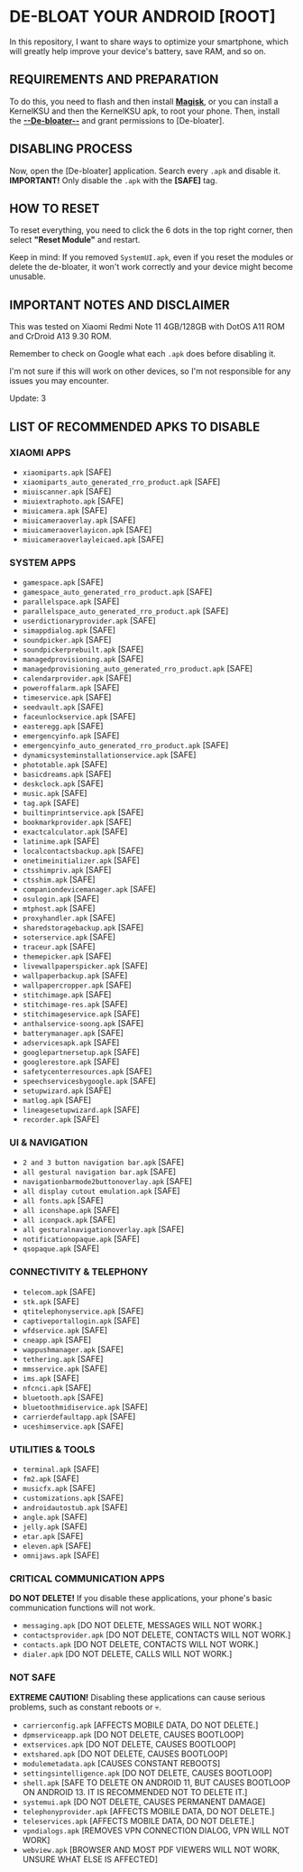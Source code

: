 # DE-BLOAT YOUR ANDROID [ROOT]

In this repository, I want to share ways to optimize your smartphone, which will greatly help improve your device's battery, save RAM, and so on.

## REQUIREMENTS AND PREPARATION

To do this, you need to flash and then install [**Magisk**](https://github.com/topjohnwu/Magisk/releases/tag/v29.0), or you can install a KernelKSU and then the KernelKSU apk, to root your phone. Then, install the [**--De-bloater--**](https://f-droid.org/es/packages/com.sunilpaulmathew.debloater/) and grant permissions to [De-bloater].

## DISABLING PROCESS

Now, open the [De-bloater] application.
Search every `.apk` and disable it.
**IMPORTANT!** Only disable the `.apk` with the **[SAFE]** tag.

## HOW TO RESET

To reset everything, you need to click the 6 dots in the top right corner, then select **"Reset Module"** and restart.

Keep in mind: If you removed `SystemUI.apk`, even if you reset the modules or delete the de-bloater, it won't work correctly and your device might become unusable.

## IMPORTANT NOTES AND DISCLAIMER

This was tested on Xiaomi Redmi Note 11 4GB/128GB with DotOS A11 ROM and CrDroid A13 9.30 ROM.

Remember to check on Google what each `.apk` does before disabling it.

I'm not sure if this will work on other devices, so I'm not responsible for any issues you may encounter.

Update: 3

## LIST OF RECOMMENDED APKS TO DISABLE

### XIAOMI APPS
* `xiaomiparts.apk` [SAFE]
* `xiaomiparts_auto_generated_rro_product.apk` [SAFE]
* `miuiscanner.apk` [SAFE]
* `miuiextraphoto.apk` [SAFE]
* `miuicamera.apk` [SAFE]
* `miuicameraoverlay.apk` [SAFE]
* `miuicameraoverlayicon.apk` [SAFE]
* `miuicameraoverlayleicaed.apk` [SAFE]

### SYSTEM APPS
* `gamespace.apk` [SAFE]
* `gamespace_auto_generated_rro_product.apk` [SAFE]
* `parallelspace.apk` [SAFE]
* `parallelspace_auto_generated_rro_product.apk` [SAFE]
* `userdictionaryprovider.apk` [SAFE]
* `simappdialog.apk` [SAFE]
* `soundpicker.apk` [SAFE]
* `soundpickerprebuilt.apk` [SAFE]
* `managedprovisioning.apk` [SAFE]
* `managedprovisioning_auto_generated_rro_product.apk` [SAFE]
* `calendarprovider.apk` [SAFE]
* `poweroffalarm.apk` [SAFE]
* `timeservice.apk` [SAFE]
* `seedvault.apk` [SAFE]
* `faceunlockservice.apk` [SAFE]
* `easteregg.apk` [SAFE]
* `emergencyinfo.apk` [SAFE]
* `emergencyinfo_auto_generated_rro_product.apk` [SAFE]
* `dynamicsysteminstallationservice.apk` [SAFE]
* `phototable.apk` [SAFE]
* `basicdreams.apk` [SAFE]
* `deskclock.apk` [SAFE]
* `music.apk` [SAFE]
* `tag.apk` [SAFE]
* `builtinprintservice.apk` [SAFE]
* `bookmarkprovider.apk` [SAFE]
* `exactcalculator.apk` [SAFE]
* `latinime.apk` [SAFE]
* `localcontactsbackup.apk` [SAFE]
* `onetimeinitializer.apk` [SAFE]
* `ctsshimpriv.apk` [SAFE]
* `ctsshim.apk` [SAFE]
* `companiondevicemanager.apk` [SAFE]
* `osulogin.apk` [SAFE]
* `mtphost.apk` [SAFE]
* `proxyhandler.apk` [SAFE]
* `sharedstoragebackup.apk` [SAFE]
* `soterservice.apk` [SAFE]
* `traceur.apk` [SAFE]
* `themepicker.apk` [SAFE]
* `livewallpaperspicker.apk` [SAFE]
* `wallpaperbackup.apk` [SAFE]
* `wallpapercropper.apk` [SAFE]
* `stitchimage.apk` [SAFE]
* `stitchimage-res.apk` [SAFE]
* `stitchimageservice.apk` [SAFE]
* `anthalservice-soong.apk` [SAFE]
* `batterymanager.apk` [SAFE]
* `adservicesapk.apk` [SAFE]
* `googlepartnersetup.apk` [SAFE]
* `googlerestore.apk` [SAFE]
* `safetycenterresources.apk` [SAFE]
* `speechservicesbygoogle.apk` [SAFE]
* `setupwizard.apk` [SAFE]
* `matlog.apk` [SAFE]
* `lineagesetupwizard.apk` [SAFE]
* `recorder.apk` [SAFE]

### UI & NAVIGATION
* `2 and 3 button navigation bar.apk` [SAFE]
* `all gestural navigation bar.apk` [SAFE]
* `navigationbarmode2buttonoverlay.apk` [SAFE]
* `all display cutout emulation.apk` [SAFE]
* `all fonts.apk` [SAFE]
* `all iconshape.apk` [SAFE]
* `all iconpack.apk` [SAFE]
* `all gesturalnavigationoverlay.apk` [SAFE]
* `notificationopaque.apk` [SAFE]
* `qsopaque.apk` [SAFE]

### CONNECTIVITY & TELEPHONY
* `telecom.apk` [SAFE]
* `stk.apk` [SAFE]
* `qtitelephonyservice.apk` [SAFE]
* `captiveportallogin.apk` [SAFE]
* `wfdservice.apk` [SAFE]
* `cneapp.apk` [SAFE]
* `wappushmanager.apk` [SAFE]
* `tethering.apk` [SAFE]
* `mmsservice.apk` [SAFE]
* `ims.apk` [SAFE]
* `nfcnci.apk` [SAFE]
* `bluetooth.apk` [SAFE]
* `bluetoothmidiservice.apk` [SAFE]
* `carrierdefaultapp.apk` [SAFE]
* `uceshimservice.apk` [SAFE]

### UTILITIES & TOOLS
* `terminal.apk` [SAFE]
* `fm2.apk` [SAFE]
* `musicfx.apk` [SAFE]
* `customizations.apk` [SAFE]
* `androidautostub.apk` [SAFE]
* `angle.apk` [SAFE]
* `jelly.apk` [SAFE]
* `etar.apk` [SAFE]
* `eleven.apk` [SAFE]
* `omnijaws.apk` [SAFE]

### CRITICAL COMMUNICATION APPS

**DO NOT DELETE!** If you disable these applications, your phone's basic communication functions will not work.

* `messaging.apk` [DO NOT DELETE, MESSAGES WILL NOT WORK.]
* `contactsprovider.apk` [DO NOT DELETE, CONTACTS WILL NOT WORK.]
* `contacts.apk` [DO NOT DELETE, CONTACTS WILL NOT WORK.]
* `dialer.apk` [DO NOT DELETE, CALLS WILL NOT WORK.]

### NOT SAFE

**EXTREME CAUTION!** Disabling these applications can cause serious problems, such as constant reboots or 💀.

* `carrierconfig.apk` [AFFECTS MOBILE DATA, DO NOT DELETE.]
* `dpmserviceapp.apk` [DO NOT DELETE, CAUSES BOOTLOOP]
* `extservices.apk` [DO NOT DELETE, CAUSES BOOTLOOP]
* `extshared.apk` [DO NOT DELETE, CAUSES BOOTLOOP]
* `modulemetadata.apk` [CAUSES CONSTANT REBOOTS]
* `settingsintelligence.apk` [DO NOT DELETE, CAUSES BOOTLOOP]
* `shell.apk` [SAFE TO DELETE ON ANDROID 11, BUT CAUSES BOOTLOOP ON ANDROID 13. IT IS RECOMMENDED NOT TO DELETE IT.]
* `systemui.apk` [DO NOT DELETE, CAUSES PERMANENT DAMAGE]
* `telephonyprovider.apk` [AFFECTS MOBILE DATA, DO NOT DELETE.]
* `teleservices.apk` [AFFECTS MOBILE DATA, DO NOT DELETE.]
* `vpndialogs.apk` [REMOVES VPN CONNECTION DIALOG, VPN WILL NOT WORK]
* `webview.apk` [BROWSER AND MOST PDF VIEWERS WILL NOT WORK, UNSURE WHAT ELSE IS AFFECTED]
